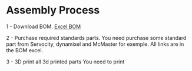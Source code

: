 # Assembly Process



1 - Download BOM.
	[Excel BOM](https://github.com/gene2302/3-axis-ROS-sensor-head/blob/master/Hardware/BOM/BOM.xlsx)

2 - Purchase required standards parts.
You need purchase some standard part from Servocity, dynamixel and McMaster for exemple. All links are in the BOM excel.

3 - 3D print all 3d printed parts
You need to print

<!--stackedit_data:
eyJoaXN0b3J5IjpbLTU1NDA2NDYwNiwtMzQ1NjQzMzQ0LDExMj
AwNTU5OV19
-->